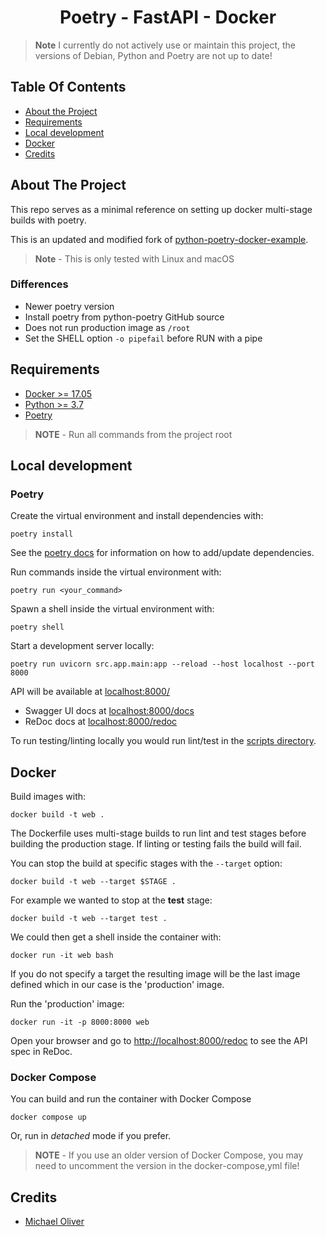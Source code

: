 <h1 align="center">Poetry - FastAPI - Docker</h1>

> **Note** I currently do not actively use or maintain this project, the versions of Debian, Python and Poetry are not up to date!

## Table Of Contents

- [About the Project](#about-the-project)
- [Requirements](#requirements)
- [Local development](#local-development)
- [Docker](#docker)
- [Credits](#credits)

## About The Project

This repo serves as a minimal reference on setting up docker multi-stage builds with poetry.

This is an updated and modified fork of [python-poetry-docker-example](https://github.com/michael0liver/python-poetry-docker-example).

> **Note** - This is only tested with Linux and macOS

### Differences

- Newer poetry version
- Install poetry from python-poetry GitHub source
- Does not run production image as `/root`
- Set the SHELL option `-o pipefail` before RUN with a pipe

## Requirements

- [Docker >= 17.05](https://www.python.org/downloads/release/python-381/)
- [Python >= 3.7](https://www.python.org/downloads/release/python-381/)
- [Poetry](https://github.com/python-poetry/poetry)

> **NOTE** - Run all commands from the project root

## Local development

### Poetry

Create the virtual environment and install dependencies with:

```shell
poetry install
```

See the [poetry docs](https://python-poetry.org/docs/) for information on how to add/update dependencies.

Run commands inside the virtual environment with:

```shell
poetry run <your_command>
```

Spawn a shell inside the virtual environment with:

```shell
poetry shell
```

Start a development server locally:

```shell
poetry run uvicorn src.app.main:app --reload --host localhost --port 8000
```

API will be available at [localhost:8000/](http://localhost:8000/)

- Swagger UI docs at [localhost:8000/docs](http://localhost:8000/docs)
- ReDoc docs at [localhost:8000/redoc](http://localhost:8000/redoc)

To run testing/linting locally you would run lint/test in the [scripts directory](/scripts).

## Docker

Build images with:

```shell
docker build -t web .
```

The Dockerfile uses multi-stage builds to run lint and test stages before building the production stage.
If linting or testing fails the build will fail.

You can stop the build at specific stages with the `--target` option:

```shell
docker build -t web --target $STAGE .
```

For example we wanted to stop at the **test** stage:

```shell
docker build -t web --target test .
```

We could then get a shell inside the container with:

```shell
docker run -it web bash
```

If you do not specify a target the resulting image will be the last image defined which in our case is the 'production' image.

Run the 'production' image:

```shell
docker run -it -p 8000:8000 web
```

Open your browser and go to [http://localhost:8000/redoc](http://localhost:8000/redoc) to see the API spec in ReDoc.

### Docker Compose

You can build and run the container with Docker Compose

```shell
docker compose up
```

Or, run in *detached* mode if you prefer.

> **NOTE** - If you use an older version of Docker Compose,
> you may need to uncomment the version in the docker-compose,yml file!

## Credits

- [Michael Oliver](https://github.com/michael0liver/python-poetry-docker-example)
